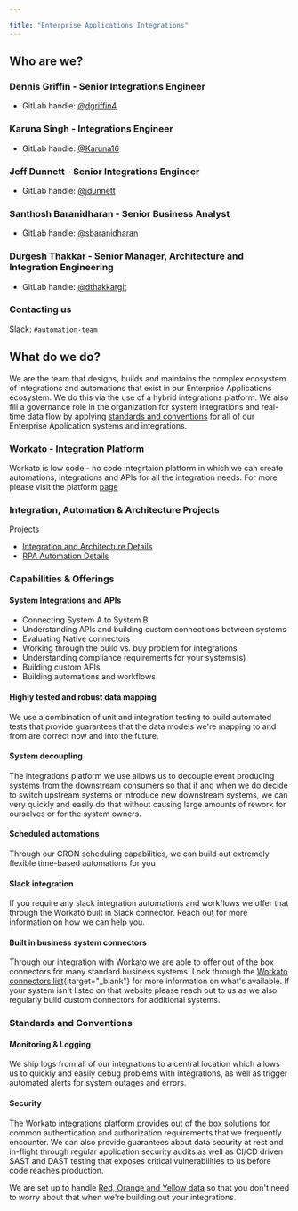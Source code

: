 ```yaml
---

title: "Enterprise Applications Integrations"
---
```




<link rel="stylesheet" type="text/css" href="/stylesheets/biztech.css" />

## Who are we?

### Dennis Griffin - Senior Integrations Engineer

- GitLab handle: [@dgriffin4](https://gitlab.com/dgriffin4)

### Karuna Singh - Integrations Engineer

- GitLab handle: [@Karuna16](https://gitlab.com/Karuna16)

### Jeff Dunnett - Senior Integrations Engineer

- GitLab handle: [@jdunnett](https://gitlab.com/jdunnett)

### Santhosh Baranidharan - Senior Business Analyst

- GitLab handle: [@sbaranidharan](https://gitlab.com/sbaranidharan)

### Durgesh Thakkar - Senior Manager, Architecture and Integration Engineering

- GitLab handle: [@dthakkargit](https://gitlab.com/dthakkargit)

### Contacting us

Slack: `#automation-team`

## What do we do?

We are the team that designs, builds and maintains the complex ecosystem of integrations and automations that exist in our Enterprise Applications ecosystem. We do this via the use of a hybrid integrations platform. We also fill a governance role in the organization for system integrations and real-time data flow by applying [standards and conventions](#standards-and-conventions) for all of our Enterprise Application systems and integrations.

### Workato - Integration Platform

Workato is low code - no code integrtaion platform in which we can create automations, integrations and APIs for all the integration needs. For more please visit the platform [page](https://www.workato.com/)

### Integration, Automation & Architecture Projects

[Projects](https://docs.google.com/presentation/d/1R19SJtEEulZyU-3j1clK6sloyTg1ZdP1EgARmqqfVuE)

- [Integration and Architecture Details](https://docs.google.com/spreadsheets/d/1mGeG2ClY8GHz2RZUpu-5FN0wUPCaw1o2bWEGtS0qLXE)
- [RPA Automation Details](https://docs.google.com/spreadsheets/d/1kwFLeAi_5Ts6Q7rQhMVo2nUo9yI7CkwYS0iakpp5LmQ)

### Capabilities & Offerings

#### System Integrations and APIs

- Connecting System A to System B
- Understanding APIs and building custom connections between systems
- Evaluating Native connectors
- Working through the build vs. buy problem for integrations
- Understanding compliance requirements for your systems(s)
- Building custom APIs
- Building automations and workflows

#### Highly tested and robust data mapping

We use a combination of unit and integration testing to build automated tests that provide guarantees that the data models we're mapping to and from are correct now and into the future.

#### System decoupling

The integrations platform we use allows us to decouple event producing systems from the downstream consumers so that if and when we do decide to switch upstream systems or introduce new downstream systems, we can very quickly and easily do that without causing large amounts of rework for ourselves or for the system owners.

#### Scheduled automations

Through our CRON scheduling capabilities, we can build out extremely flexible time-based automations for you

#### Slack integration

If you require any slack integration automations and workflows we offer that through the Workato built in Slack connector. Reach out for more information on how we can help you.

#### Built in business system connectors

Through our integration with Workato we are able to offer out of the box connectors for many standard business systems. Look through the [Workato connectors list](https://docs.workato.com/connectors.html){:target="_blank"} for more information on what's available. If your system isn't listed on that website please reach out to us as we also regularly build custom connectors for additional systems.

### Standards and Conventions

#### Monitoring & Logging

We ship logs from all of our integrations to a central location which allows us to quickly and easily debug problems with integrations, as well as trigger automated alerts for system outages and errors.

#### Security

The Workato integrations platform provides out of the box solutions for common authentication and authorization requirements that we frequently encounter. We can also provide guarantees about data security at rest and in-flight through regular application security audits as well as CI/CD driven SAST and DAST testing that exposes critical vulnerabilities to us before code reaches production.

We are set up to handle [Red, Orange and Yellow data](/handbook/security/data-classification-standard.html#data-classification-levels) so that you don't need to worry about that when we're building out your integrations.
